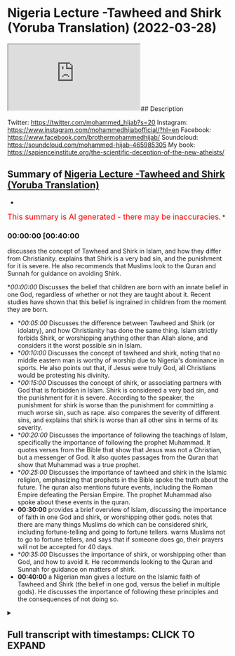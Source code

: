 # Nigeria Lecture -Tawheed and Shirk (Yoruba Translation) (2022-03-28)

<iframe loading='lazy' src='https://www.youtube.com/embed/_vX4Vtqo1Yk'></iframe>## Description

Twitter: https://twitter.com/mohammed_hijab?s=20
Instagram: https://www.instagram.com/mohammedhijabofficial/?hl=en
Facebook: https://www.facebook.com/brothermohammedhijab/
Soundcloud: https://soundcloud.com/mohammed-hijab-465985305
My book: https://sapienceinstitute.org/the-scientific-deception-of-the-new-atheists/

## Summary of [Nigeria Lecture -Tawheed and Shirk (Yoruba Translation)](https://www.youtube.com/watch?v=_vX4Vtqo1Yk)


*

<span style="color:red; font-size:125%">This summary is AI generated - there may be inaccuracies</span>. [](/)*

### <a onclick="modifyYTiframeseektime('2400')">00:00:00 [00:40:00</a>

 discusses the concept of Tawheed and Shirk in Islam, and how they differ from Christianity. explains that Shirk is a very bad sin, and the punishment for it is severe. He also recommends that Muslims look to the Quran and Sunnah for guidance on avoiding Shirk.

**<a onclick="modifyYTiframeseektime('0')">00:00:00</a>* Discusses the belief that children are born with an innate belief in one God, regardless of whether or not they are taught about it. Recent studies have shown that this belief is ingrained in children from the moment they are born.
* **<a onclick="modifyYTiframeseektime('300')">00:05:00</a>* Discusses the difference between Tawheed and Shirk (or idolatry), and how Christianity has done the same thing. Islam strictly forbids Shirk, or worshipping anything other than Allah alone, and considers it the worst possible sin in Islam.
* **<a onclick="modifyYTiframeseektime('600')">00:10:00</a>* Discusses the concept of tawheed and shirk, noting that no middle eastern man is worthy of worship due to Nigeria's dominance in sports. He also points out that, if Jesus were truly God, all Christians would be protesting his divinity.
* **<a onclick="modifyYTiframeseektime('900')">00:15:00</a>* Discusses the concept of shirk, or associating partners with God that is forbidden in Islam. Shirk is considered a very bad sin, and the punishment for it is severe. According to the speaker, the punishment for shirk is worse than the punishment for committing a much worse sin, such as rape.  also compares the severity of different sins, and explains that shirk is worse than all other sins in terms of its severity.
* **<a onclick="modifyYTiframeseektime('1200')">00:20:00</a>* Discusses the importance of following the teachings of Islam, specifically the importance of following the prophet Muhammad. It quotes verses from the Bible that show that Jesus was not a Christian, but a messenger of God. It also quotes passages from the Quran that show that Muhammad was a true prophet.
* **<a onclick="modifyYTiframeseektime('1500')">00:25:00</a>* Discusses the importance of tawheed and shirk in the Islamic religion, emphasizing that prophets in the Bible spoke the truth about the future. The quran also mentions future events, including the Roman Empire defeating the Persian Empire. The prophet Muhammad also spoke about these events in the quran.
* **<a onclick="modifyYTiframeseektime('1800')">00:30:00</a>** provides a brief overview of Islam, discussing the importance of faith in one God and shirk, or worshipping other gods. notes that there are many things Muslims do which can be considered shirk, including fortune-telling and going to fortune tellers. warns Muslims not to go to fortune tellers, and says that if someone does go, their prayers will not be accepted for 40 days.
* **<a onclick="modifyYTiframeseektime('2100')">00:35:00</a>* Discusses the importance of shirk, or worshipping other than God, and how to avoid it. He recommends looking to the Quran and Sunnah for guidance on matters of shirk.
* **<a onclick="modifyYTiframeseektime('2400')">00:40:00</a>**  a Nigerian man gives a lecture on the Islamic faith of Tawheed and Shirk (the belief in one god, versus the belief in multiple gods). He discusses the importance of following these principles and the consequences of not doing so.

<details><summary><h2>Full transcript with timestamps: CLICK TO EXPAND</h2></summary>

<a onclick="modifyYTiframeseektime('0)')">0:00:00 [Music]</a>
<a onclick="modifyYTiframeseektime('13)')">0:00:13 uh</a>
<a onclick="modifyYTiframeseektime('15)')">0:00:15 [Music]</a>
<a onclick="modifyYTiframeseektime('22)')">0:00:22 it's a pleasure of mine to come to such</a>
<a onclick="modifyYTiframeseektime('24)')">0:00:24 a beautiful nation</a>
<a onclick="modifyYTiframeseektime('26)')">0:00:26 as nigeria a powerful nation a strong</a>
<a onclick="modifyYTiframeseektime('29)')">0:00:29 nation within illustrious history</a>
<a onclick="modifyYTiframeseektime('32)')">0:00:32 and in fact one of the strongest and</a>
<a onclick="modifyYTiframeseektime('34)')">0:00:34 most populous</a>
<a onclick="modifyYTiframeseektime('35)')">0:00:35 muslim nations in the world</a>
<a onclick="modifyYTiframeseektime('42)')">0:00:42 he</a>
<a onclick="modifyYTiframeseektime('43)')">0:00:43 [Music]</a>
<a onclick="modifyYTiframeseektime('56)')">0:00:56 [Music]</a>
<a onclick="modifyYTiframeseektime('63)')">0:01:03 i wanted to start with something very</a>
<a onclick="modifyYTiframeseektime('66)')">0:01:06 important</a>
<a onclick="modifyYTiframeseektime('90)')">0:01:30 reborn child</a>
<a onclick="modifyYTiframeseektime('92)')">0:01:32 is born</a>
<a onclick="modifyYTiframeseektime('93)')">0:01:33 [Music]</a>
<a onclick="modifyYTiframeseektime('95)')">0:01:35 as a muslim</a>
<a onclick="modifyYTiframeseektime('96)')">0:01:36 and then his parents make him into</a>
<a onclick="modifyYTiframeseektime('115)')">0:01:55 [Music]</a>
<a onclick="modifyYTiframeseektime('124)')">0:02:04 is</a>
<a onclick="modifyYTiframeseektime('126)')">0:02:06 [Music]</a>
<a onclick="modifyYTiframeseektime('132)')">0:02:12 someone may ask the question</a>
<a onclick="modifyYTiframeseektime('135)')">0:02:15 and ask</a>
<a onclick="modifyYTiframeseektime('137)')">0:02:17 how is it that a baby is born</a>
<a onclick="modifyYTiframeseektime('140)')">0:02:20 believing the five pillars of islam and</a>
<a onclick="modifyYTiframeseektime('142)')">0:02:22 muhammad sallallahu alaihi wasallam and</a>
<a onclick="modifyYTiframeseektime('145)')">0:02:25 all of the prophets</a>
<a onclick="modifyYTiframeseektime('146)')">0:02:26 and the things related to islam</a>
<a onclick="modifyYTiframeseektime('161)')">0:02:41 [Music]</a>
<a onclick="modifyYTiframeseektime('168)')">0:02:48 but this is not what is meant by the</a>
<a onclick="modifyYTiframeseektime('170)')">0:02:50 hadith</a>
<a onclick="modifyYTiframeseektime('172)')">0:02:52 because what is meant by the hadith is</a>
<a onclick="modifyYTiframeseektime('174)')">0:02:54 that every born child</a>
<a onclick="modifyYTiframeseektime('177)')">0:02:57 is born submitting</a>
<a onclick="modifyYTiframeseektime('180)')">0:03:00 to allah alone</a>
<a onclick="modifyYTiframeseektime('189)')">0:03:09 [Music]</a>
<a onclick="modifyYTiframeseektime('196)')">0:03:16 happy</a>
<a onclick="modifyYTiframeseektime('198)')">0:03:18 [Music]</a>
<a onclick="modifyYTiframeseektime('205)')">0:03:25 and this has been confirmed by cognitive</a>
<a onclick="modifyYTiframeseektime('208)')">0:03:28 science</a>
<a onclick="modifyYTiframeseektime('209)')">0:03:29 in recent years</a>
<a onclick="modifyYTiframeseektime('211)')">0:03:31 there have been studies</a>
<a onclick="modifyYTiframeseektime('212)')">0:03:32 by people like john kelly brian clark</a>
<a onclick="modifyYTiframeseektime('216)')">0:03:36 justin barrett and others</a>
<a onclick="modifyYTiframeseektime('218)')">0:03:38 all of which have concluded that</a>
<a onclick="modifyYTiframeseektime('221)')">0:03:41 children are born with an innate belief</a>
<a onclick="modifyYTiframeseektime('229)')">0:03:49 [Music]</a>
<a onclick="modifyYTiframeseektime('246)')">0:04:06 [Music]</a>
<a onclick="modifyYTiframeseektime('248)')">0:04:08 there is no cognitive scientist in the</a>
<a onclick="modifyYTiframeseektime('251)')">0:04:11 world who says when a baby is born they</a>
<a onclick="modifyYTiframeseektime('255)')">0:04:15 are born believing that jesus is god</a>
<a onclick="modifyYTiframeseektime('275)')">0:04:35 [Music]</a>
<a onclick="modifyYTiframeseektime('286)')">0:04:46 whereas a child does not need to be</a>
<a onclick="modifyYTiframeseektime('288)')">0:04:48 taught</a>
<a onclick="modifyYTiframeseektime('289)')">0:04:49 to worship and submit to one god alone</a>
<a onclick="modifyYTiframeseektime('295)')">0:04:55 [Music]</a>
<a onclick="modifyYTiframeseektime('309)')">0:05:09 everybody believing in him worshipping</a>
<a onclick="modifyYTiframeseektime('311)')">0:05:11 him and this is mentioned in the quran</a>
<a onclick="modifyYTiframeseektime('314)')">0:05:14 in chapter 7 verse</a>
<a onclick="modifyYTiframeseektime('316)')">0:05:16 10722 where allah subhanahu wa ta'ala</a>
<a onclick="modifyYTiframeseektime('320)')">0:05:20 mentions what is</a>
<a onclick="modifyYTiframeseektime('325)')">0:05:25 [Music]</a>
<a onclick="modifyYTiframeseektime('337)')">0:05:37 that allah mentions</a>
<a onclick="modifyYTiframeseektime('339)')">0:05:39 that when the children of adam allah</a>
<a onclick="modifyYTiframeseektime('342)')">0:05:42 took the souls of the people the</a>
<a onclick="modifyYTiframeseektime('345)')">0:05:45 children of adam and he made them</a>
<a onclick="modifyYTiframeseektime('347)')">0:05:47 testify before they were born the souls</a>
<a onclick="modifyYTiframeseektime('351)')">0:05:51 he made them testify that there was only</a>
<a onclick="modifyYTiframeseektime('353)')">0:05:53 one god worthy of worship and we</a>
<a onclick="modifyYTiframeseektime('355)')">0:05:55 accepted this we said yes we accept it</a>
<a onclick="modifyYTiframeseektime('358)')">0:05:58 so that on the day of judgment the quran</a>
<a onclick="modifyYTiframeseektime('360)')">0:06:00 states that we don't say that we were</a>
<a onclick="modifyYTiframeseektime('363)')">0:06:03 unaware of the fact that allah is</a>
<a onclick="modifyYTiframeseektime('368)')">0:06:08 [Music]</a>
<a onclick="modifyYTiframeseektime('380)')">0:06:20 [Music]</a>
<a onclick="modifyYTiframeseektime('390)')">0:06:30 [Music]</a>
<a onclick="modifyYTiframeseektime('395)')">0:06:35 so</a>
<a onclick="modifyYTiframeseektime('396)')">0:06:36 allah though</a>
<a onclick="modifyYTiframeseektime('397)')">0:06:37 with his infinite mercy and compassion</a>
<a onclick="modifyYTiframeseektime('401)')">0:06:41 he did not punish the people just</a>
<a onclick="modifyYTiframeseektime('404)')">0:06:44 because they became christian or jewish</a>
<a onclick="modifyYTiframeseektime('407)')">0:06:47 no allah about you again he can your</a>
<a onclick="modifyYTiframeseektime('411)')">0:06:51 literature where</a>
<a onclick="modifyYTiframeseektime('413)')">0:06:53 what these christians</a>
<a onclick="modifyYTiframeseektime('415)')">0:06:55 do</a>
<a onclick="modifyYTiframeseektime('417)')">0:06:57 he punished the people</a>
<a onclick="modifyYTiframeseektime('418)')">0:06:58 when the truth came to them and then</a>
<a onclick="modifyYTiframeseektime('421)')">0:07:01 they rejected it allah says in the quran</a>
<a onclick="modifyYTiframeseektime('427)')">0:07:07 rasulullah chapter 17 verse 15</a>
<a onclick="modifyYTiframeseektime('430)')">0:07:10 allah</a>
<a onclick="modifyYTiframeseektime('436)')">0:07:16 [Music]</a>
<a onclick="modifyYTiframeseektime('447)')">0:07:27 [Music]</a>
<a onclick="modifyYTiframeseektime('450)')">0:07:30 the worst sin in islam therefore</a>
<a onclick="modifyYTiframeseektime('453)')">0:07:33 the worst possible sin in islam</a>
<a onclick="modifyYTiframeseektime('457)')">0:07:37 worse than killing</a>
<a onclick="modifyYTiframeseektime('458)')">0:07:38 worse than raping</a>
<a onclick="modifyYTiframeseektime('460)')">0:07:40 worse than torturing children is that is</a>
<a onclick="modifyYTiframeseektime('463)')">0:07:43 the sin of a shift</a>
<a onclick="modifyYTiframeseektime('467)')">0:07:47 [Music]</a>
<a onclick="modifyYTiframeseektime('471)')">0:07:51 islam</a>
<a onclick="modifyYTiframeseektime('476)')">0:07:56 you should</a>
<a onclick="modifyYTiframeseektime('481)')">0:08:01 [Music]</a>
<a onclick="modifyYTiframeseektime('483)')">0:08:03 because it goes against the natural way</a>
<a onclick="modifyYTiframeseektime('486)')">0:08:06 that allah created us in the most severe</a>
<a onclick="modifyYTiframeseektime('490)')">0:08:10 way possible</a>
<a onclick="modifyYTiframeseektime('491)')">0:08:11 [Music]</a>
<a onclick="modifyYTiframeseektime('507)')">0:08:27 [Music]</a>
<a onclick="modifyYTiframeseektime('517)')">0:08:37 [Music]</a>
<a onclick="modifyYTiframeseektime('528)')">0:08:48 [Music]</a>
<a onclick="modifyYTiframeseektime('542)')">0:09:02 [Music]</a>
<a onclick="modifyYTiframeseektime('545)')">0:09:05 and then the question may be asked</a>
<a onclick="modifyYTiframeseektime('548)')">0:09:08 what is</a>
<a onclick="modifyYTiframeseektime('553)')">0:09:13 it</a>
<a onclick="modifyYTiframeseektime('554)')">0:09:14 [Music]</a>
<a onclick="modifyYTiframeseektime('560)')">0:09:20 is to make something</a>
<a onclick="modifyYTiframeseektime('562)')">0:09:22 at the level of allah or to bring allah</a>
<a onclick="modifyYTiframeseektime('566)')">0:09:26 down to the level of something else</a>
<a onclick="modifyYTiframeseektime('573)')">0:09:33 [Music]</a>
<a onclick="modifyYTiframeseektime('584)')">0:09:44 and this is exactly what christianity</a>
<a onclick="modifyYTiframeseektime('587)')">0:09:47 has done</a>
<a onclick="modifyYTiframeseektime('589)')">0:09:49 [Music]</a>
<a onclick="modifyYTiframeseektime('594)')">0:09:54 christianity tells you that jesus is god</a>
<a onclick="modifyYTiframeseektime('600)')">0:10:00 [Music]</a>
<a onclick="modifyYTiframeseektime('615)')">0:10:15 jesus</a>
<a onclick="modifyYTiframeseektime('617)')">0:10:17 [Music]</a>
<a onclick="modifyYTiframeseektime('628)')">0:10:28 is</a>
<a onclick="modifyYTiframeseektime('639)')">0:10:39 i want to tell you as a middle eastern</a>
<a onclick="modifyYTiframeseektime('641)')">0:10:41 man that we are not worthy of worship</a>
<a onclick="modifyYTiframeseektime('646)')">0:10:46 as a middle eastern man</a>
<a onclick="modifyYTiframeseektime('648)')">0:10:48 i want to say that no middle eastern man</a>
<a onclick="modifyYTiframeseektime('650)')">0:10:50 is worthy of worship</a>
<a onclick="modifyYTiframeseektime('661)')">0:11:01 you know that because nigeria beats the</a>
<a onclick="modifyYTiframeseektime('663)')">0:11:03 middle eastern nation in football all</a>
<a onclick="modifyYTiframeseektime('665)')">0:11:05 the time</a>
<a onclick="modifyYTiframeseektime('667)')">0:11:07 [Music]</a>
<a onclick="modifyYTiframeseektime('686)')">0:11:26 someone who the nigerian people can be</a>
<a onclick="modifyYTiframeseektime('689)')">0:11:29 in a game of football</a>
<a onclick="modifyYTiframeseektime('694)')">0:11:34 nigeria</a>
<a onclick="modifyYTiframeseektime('699)')">0:11:39 this is a man that eats</a>
<a onclick="modifyYTiframeseektime('718)')">0:11:58 [Music]</a>
<a onclick="modifyYTiframeseektime('724)')">0:12:04 [Music]</a>
<a onclick="modifyYTiframeseektime('748)')">0:12:28 if someone needs to eat food that means</a>
<a onclick="modifyYTiframeseektime('750)')">0:12:30 that they are not all powerful</a>
<a onclick="modifyYTiframeseektime('754)')">0:12:34 um</a>
<a onclick="modifyYTiframeseektime('771)')">0:12:51 and he does not have any god with him</a>
<a onclick="modifyYTiframeseektime('773)')">0:12:53 had this been the case they would have</a>
<a onclick="modifyYTiframeseektime('776)')">0:12:56 tried to dominate one another</a>
<a onclick="modifyYTiframeseektime('783)')">0:13:03 [Music]</a>
<a onclick="modifyYTiframeseektime('795)')">0:13:15 for example christians say that the</a>
<a onclick="modifyYTiframeseektime('798)')">0:13:18 father is all-powerful the son is</a>
<a onclick="modifyYTiframeseektime('800)')">0:13:20 all-powerful and the holy spirit is all</a>
<a onclick="modifyYTiframeseektime('802)')">0:13:22 powerful</a>
<a onclick="modifyYTiframeseektime('811)')">0:13:31 not</a>
<a onclick="modifyYTiframeseektime('819)')">0:13:39 [Music]</a>
<a onclick="modifyYTiframeseektime('827)')">0:13:47 if they say the father will win that</a>
<a onclick="modifyYTiframeseektime('829)')">0:13:49 means he is the all-powerful one and the</a>
<a onclick="modifyYTiframeseektime('831)')">0:13:51 son is not</a>
<a onclick="modifyYTiframeseektime('833)')">0:13:53 [Music]</a>
<a onclick="modifyYTiframeseektime('835)')">0:13:55 common</a>
<a onclick="modifyYTiframeseektime('841)')">0:14:01 if they say they draw</a>
<a onclick="modifyYTiframeseektime('842)')">0:14:02 so they have a fight maybe it's a double</a>
<a onclick="modifyYTiframeseektime('844)')">0:14:04 knockout they draw that means that they</a>
<a onclick="modifyYTiframeseektime('846)')">0:14:06 are both weak enough not to beat the</a>
<a onclick="modifyYTiframeseektime('848)')">0:14:08 other one</a>
<a onclick="modifyYTiframeseektime('853)')">0:14:13 are you weak</a>
<a onclick="modifyYTiframeseektime('865)')">0:14:25 imagine if god has a fight and it's like</a>
<a onclick="modifyYTiframeseektime('867)')">0:14:27 1-1 like a football match</a>
<a onclick="modifyYTiframeseektime('873)')">0:14:33 [Music]</a>
<a onclick="modifyYTiframeseektime('878)')">0:14:38 [Music]</a>
<a onclick="modifyYTiframeseektime('890)')">0:14:50 [Music]</a>
<a onclick="modifyYTiframeseektime('895)')">0:14:55 all christians in the world today</a>
<a onclick="modifyYTiframeseektime('896)')">0:14:56 protestants and catholics believe that</a>
<a onclick="modifyYTiframeseektime('899)')">0:14:59 jesus is god</a>
<a onclick="modifyYTiframeseektime('908)')">0:15:08 so they have these issues they cannot</a>
<a onclick="modifyYTiframeseektime('910)')">0:15:10 explain how jesus is all-powerful and</a>
<a onclick="modifyYTiframeseektime('913)')">0:15:13 how the father is all powerful at the</a>
<a onclick="modifyYTiframeseektime('915)')">0:15:15 same time</a>
<a onclick="modifyYTiframeseektime('918)')">0:15:18 that is</a>
<a onclick="modifyYTiframeseektime('927)')">0:15:27 that is why the punishment for someone</a>
<a onclick="modifyYTiframeseektime('929)')">0:15:29 who does shirk is so painful</a>
<a onclick="modifyYTiframeseektime('935)')">0:15:35 for me</a>
<a onclick="modifyYTiframeseektime('936)')">0:15:36 foreign</a>
<a onclick="modifyYTiframeseektime('952)')">0:15:52 does shirk with him and he forgives</a>
<a onclick="modifyYTiframeseektime('955)')">0:15:55 anything else to whomever he wants</a>
<a onclick="modifyYTiframeseektime('961)')">0:16:01 [Music]</a>
<a onclick="modifyYTiframeseektime('962)')">0:16:02 to</a>
<a onclick="modifyYTiframeseektime('970)')">0:16:10 somebody who does one minute of shirk</a>
<a onclick="modifyYTiframeseektime('973)')">0:16:13 one minute of shirk is worse than</a>
<a onclick="modifyYTiframeseektime('975)')">0:16:15 somebody who rapes a child anything</a>
<a onclick="modifyYTiframeseektime('977)')">0:16:17 [Music]</a>
<a onclick="modifyYTiframeseektime('979)')">0:16:19 comes</a>
<a onclick="modifyYTiframeseektime('980)')">0:16:20 free you compare</a>
<a onclick="modifyYTiframeseektime('982)')">0:16:22 [Music]</a>
<a onclick="modifyYTiframeseektime('992)')">0:16:32 [Music]</a>
<a onclick="modifyYTiframeseektime('1021)')">0:17:01 however if i bring a little baby boy</a>
<a onclick="modifyYTiframeseektime('1028)')">0:17:08 and cut him in half</a>
<a onclick="modifyYTiframeseektime('1032)')">0:17:12 which one is worse</a>
<a onclick="modifyYTiframeseektime('1035)')">0:17:15 the baby boy or the aunt</a>
<a onclick="modifyYTiframeseektime('1044)')">0:17:24 [Music]</a>
<a onclick="modifyYTiframeseektime('1061)')">0:17:41 [Music]</a>
<a onclick="modifyYTiframeseektime('1073)')">0:17:53 [Music]</a>
<a onclick="modifyYTiframeseektime('1090)')">0:18:10 [Music]</a>
<a onclick="modifyYTiframeseektime('1092)')">0:18:12 the worse the sin is against that thing</a>
<a onclick="modifyYTiframeseektime('1097)')">0:18:17 [Music]</a>
<a onclick="modifyYTiframeseektime('1101)')">0:18:21 but allah has infinite attributes</a>
<a onclick="modifyYTiframeseektime('1108)')">0:18:28 so if allah has infinite attributes one</a>
<a onclick="modifyYTiframeseektime('1110)')">0:18:30 second of transgression against him is</a>
<a onclick="modifyYTiframeseektime('1113)')">0:18:33 worth an eternity in the fight</a>
<a onclick="modifyYTiframeseektime('1118)')">0:18:38 [Music]</a>
<a onclick="modifyYTiframeseektime('1130)')">0:18:50 is not as much as the comparison between</a>
<a onclick="modifyYTiframeseektime('1132)')">0:18:52 the boy and allah</a>
<a onclick="modifyYTiframeseektime('1138)')">0:18:58 [Music]</a>
<a onclick="modifyYTiframeseektime('1152)')">0:19:12 [Music]</a>
<a onclick="modifyYTiframeseektime('1155)')">0:19:15 is worse than the difference between</a>
<a onclick="modifyYTiframeseektime('1157)')">0:19:17 cutting the boy to the end</a>
<a onclick="modifyYTiframeseektime('1164)')">0:19:24 [Music]</a>
<a onclick="modifyYTiframeseektime('1175)')">0:19:35 [Music]</a>
<a onclick="modifyYTiframeseektime('1183)')">0:19:43 [Music]</a>
<a onclick="modifyYTiframeseektime('1188)')">0:19:48 [Music]</a>
<a onclick="modifyYTiframeseektime('1189)')">0:19:49 this is like</a>
<a onclick="modifyYTiframeseektime('1190)')">0:19:50 saying if</a>
<a onclick="modifyYTiframeseektime('1193)')">0:19:53 i stab somebody and kill them</a>
<a onclick="modifyYTiframeseektime('1198)')">0:19:58 [Music]</a>
<a onclick="modifyYTiframeseektime('1200)')">0:20:00 it only took me one second to kill</a>
<a onclick="modifyYTiframeseektime('1202)')">0:20:02 somebody</a>
<a onclick="modifyYTiframeseektime('1205)')">0:20:05 [Music]</a>
<a onclick="modifyYTiframeseektime('1216)')">0:20:16 of imprisonment</a>
<a onclick="modifyYTiframeseektime('1222)')">0:20:22 [Music]</a>
<a onclick="modifyYTiframeseektime('1229)')">0:20:29 the judge will say to me no because the</a>
<a onclick="modifyYTiframeseektime('1231)')">0:20:31 severity of the crime</a>
<a onclick="modifyYTiframeseektime('1246)')">0:20:46 the severity of it is even higher</a>
<a onclick="modifyYTiframeseektime('1253)')">0:20:53 so we have an obligation</a>
<a onclick="modifyYTiframeseektime('1255)')">0:20:55 to tell our brothers from the christians</a>
<a onclick="modifyYTiframeseektime('1257)')">0:20:57 in nigeria</a>
<a onclick="modifyYTiframeseektime('1259)')">0:20:59 of the religion of islam</a>
<a onclick="modifyYTiframeseektime('1273)')">0:21:13 that</a>
<a onclick="modifyYTiframeseektime('1274)')">0:21:14 jesus was a prophet and a messenger</a>
<a onclick="modifyYTiframeseektime('1277)')">0:21:17 [Music]</a>
<a onclick="modifyYTiframeseektime('1279)')">0:21:19 jesus jesus</a>
<a onclick="modifyYTiframeseektime('1284)')">0:21:24 just like abraham moses and noah get</a>
<a onclick="modifyYTiframeseektime('1288)')">0:21:28 thee</a>
<a onclick="modifyYTiframeseektime('1293)')">0:21:33 [Music]</a>
<a onclick="modifyYTiframeseektime('1305)')">0:21:45 abraham was not jewish and he was not</a>
<a onclick="modifyYTiframeseektime('1307)')">0:21:47 christian but he was upright submissive</a>
<a onclick="modifyYTiframeseektime('1310)')">0:21:50 to allah and he was not a politician</a>
<a onclick="modifyYTiframeseektime('1314)')">0:21:54 [Music]</a>
<a onclick="modifyYTiframeseektime('1321)')">0:22:01 [Music]</a>
<a onclick="modifyYTiframeseektime('1325)')">0:22:05 abraham who is also in the bible how can</a>
<a onclick="modifyYTiframeseektime('1328)')">0:22:08 he be a christian which means a follower</a>
<a onclick="modifyYTiframeseektime('1330)')">0:22:10 of christ and he became before christ</a>
<a onclick="modifyYTiframeseektime('1336)')">0:22:16 [Music]</a>
<a onclick="modifyYTiframeseektime('1341)')">0:22:21 foreign</a>
<a onclick="modifyYTiframeseektime('1345)')">0:22:25 [Music]</a>
<a onclick="modifyYTiframeseektime('1351)')">0:22:31 [Music]</a>
<a onclick="modifyYTiframeseektime('1366)')">0:22:46 in fact in the bible itself</a>
<a onclick="modifyYTiframeseektime('1368)')">0:22:48 jesus jesus says the father is greater</a>
<a onclick="modifyYTiframeseektime('1371)')">0:22:51 than i</a>
<a onclick="modifyYTiframeseektime('1372)')">0:22:52 god</a>
<a onclick="modifyYTiframeseektime('1374)')">0:22:54 [Music]</a>
<a onclick="modifyYTiframeseektime('1384)')">0:23:04 in the book of acts chapter 2 verse 22</a>
<a onclick="modifyYTiframeseektime('1387)')">0:23:07 it says that jesus was a man a man</a>
<a onclick="modifyYTiframeseektime('1390)')">0:23:10 amongst men that was sent with wonders</a>
<a onclick="modifyYTiframeseektime('1393)')">0:23:13 and miracles and signs which he did</a>
<a onclick="modifyYTiframeseektime('1395)')">0:23:15 through him</a>
<a onclick="modifyYTiframeseektime('1404)')">0:23:24 [Music]</a>
<a onclick="modifyYTiframeseektime('1413)')">0:23:33 [Music]</a>
<a onclick="modifyYTiframeseektime('1417)')">0:23:37 in the bible it's mentioned that jesus</a>
<a onclick="modifyYTiframeseektime('1419)')">0:23:39 went to a garden called gethsemane</a>
<a onclick="modifyYTiframeseektime('1423)')">0:23:43 in in the bible it is mentioned that</a>
<a onclick="modifyYTiframeseektime('1426)')">0:23:46 jesus went to a garden</a>
<a onclick="modifyYTiframeseektime('1428)')">0:23:48 oh and the</a>
<a onclick="modifyYTiframeseektime('1430)')">0:23:50 [Music]</a>
<a onclick="modifyYTiframeseektime('1436)')">0:23:56 [Music]</a>
<a onclick="modifyYTiframeseektime('1455)')">0:24:15 who was he praying to who was jesus</a>
<a onclick="modifyYTiframeseektime('1459)')">0:24:19 praying to if he himself was meant to be</a>
<a onclick="modifyYTiframeseektime('1461)')">0:24:21 a god</a>
<a onclick="modifyYTiframeseektime('1462)')">0:24:22 shall you pray in one sword</a>
<a onclick="modifyYTiframeseektime('1469)')">0:24:29 another</a>
<a onclick="modifyYTiframeseektime('1487)')">0:24:47 but some may say</a>
<a onclick="modifyYTiframeseektime('1489)')">0:24:49 well what shows us that prophet</a>
<a onclick="modifyYTiframeseektime('1491)')">0:24:51 muhammad was a true prophet</a>
<a onclick="modifyYTiframeseektime('1495)')">0:24:55 [Music]</a>
<a onclick="modifyYTiframeseektime('1497)')">0:24:57 muhammad</a>
<a onclick="modifyYTiframeseektime('1502)')">0:25:02 [Music]</a>
<a onclick="modifyYTiframeseektime('1505)')">0:25:05 if you look at the bible itself it's</a>
<a onclick="modifyYTiframeseektime('1507)')">0:25:07 mentioned in the book of isaiah chapter</a>
<a onclick="modifyYTiframeseektime('1509)')">0:25:09 42 verse 11 that there will be a prophet</a>
<a onclick="modifyYTiframeseektime('1512)')">0:25:12 that comes to the people of kedar</a>
<a onclick="modifyYTiframeseektime('1515)')">0:25:15 and in the book of genesis it's</a>
<a onclick="modifyYTiframeseektime('1517)')">0:25:17 mentioned in the in chapter 32 that the</a>
<a onclick="modifyYTiframeseektime('1519)')">0:25:19 people of kedar are the sons of ismail</a>
<a onclick="modifyYTiframeseektime('1524)')">0:25:24 [Music]</a>
<a onclick="modifyYTiframeseektime('1532)')">0:25:32 so much so that it said that even the</a>
<a onclick="modifyYTiframeseektime('1534)')">0:25:34 people in those villages which is in</a>
<a onclick="modifyYTiframeseektime('1536)')">0:25:36 arabia now in saudi arabia will</a>
<a onclick="modifyYTiframeseektime('1539)')">0:25:39 celebrate on the mountains of selah</a>
<a onclick="modifyYTiframeseektime('1541)')">0:25:41 which is in medina</a>
<a onclick="modifyYTiframeseektime('1543)')">0:25:43 [Music]</a>
<a onclick="modifyYTiframeseektime('1551)')">0:25:51 this is mentioned in the bible</a>
<a onclick="modifyYTiframeseektime('1561)')">0:26:01 there's no other man in history who has</a>
<a onclick="modifyYTiframeseektime('1564)')">0:26:04 come after jesus who fits this criteria</a>
<a onclick="modifyYTiframeseektime('1567)')">0:26:07 except for muhammad sallallahu</a>
<a onclick="modifyYTiframeseektime('1577)')">0:26:17 the bible also says in the book of</a>
<a onclick="modifyYTiframeseektime('1579)')">0:26:19 deuteronomy 18</a>
<a onclick="modifyYTiframeseektime('1582)')">0:26:22 21-22 that</a>
<a onclick="modifyYTiframeseektime('1584)')">0:26:24 when a prophet comes the way to see if</a>
<a onclick="modifyYTiframeseektime('1586)')">0:26:26 he's a true one or a false one is if he</a>
<a onclick="modifyYTiframeseektime('1589)')">0:26:29 speaks about the future he must speak</a>
<a onclick="modifyYTiframeseektime('1591)')">0:26:31 the truth</a>
<a onclick="modifyYTiframeseektime('1594)')">0:26:34 in the bible</a>
<a onclick="modifyYTiframeseektime('1605)')">0:26:45 [Music]</a>
<a onclick="modifyYTiframeseektime('1608)')">0:26:48 but whenever the prophet muhammad spoke</a>
<a onclick="modifyYTiframeseektime('1610)')">0:26:50 about the future all the quran spoke</a>
<a onclick="modifyYTiframeseektime('1612)')">0:26:52 about the future he spoke the truth</a>
<a onclick="modifyYTiframeseektime('1619)')">0:26:59 [Music]</a>
<a onclick="modifyYTiframeseektime('1625)')">0:27:05 for example in chapter 30 verses one to</a>
<a onclick="modifyYTiframeseektime('1627)')">0:27:07 six of the quran</a>
<a onclick="modifyYTiframeseektime('1629)')">0:27:09 it is mentioned that the romans will</a>
<a onclick="modifyYTiframeseektime('1631)')">0:27:11 defeat the persians in three to nine</a>
<a onclick="modifyYTiframeseektime('1633)')">0:27:13 years</a>
<a onclick="modifyYTiframeseektime('1636)')">0:27:16 so in in the quran in chapter 30 verses</a>
<a onclick="modifyYTiframeseektime('1639)')">0:27:19 1 to 6</a>
<a onclick="modifyYTiframeseektime('1642)')">0:27:22 [Applause]</a>
<a onclick="modifyYTiframeseektime('1643)')">0:27:23 the quran says that the roman empire</a>
<a onclick="modifyYTiframeseektime('1646)')">0:27:26 okay</a>
<a onclick="modifyYTiframeseektime('1649)')">0:27:29 will beat the persian empire</a>
<a onclick="modifyYTiframeseektime('1662)')">0:27:42 it is like me saying</a>
<a onclick="modifyYTiframeseektime('1665)')">0:27:45 if nigeria plays football against ghana</a>
<a onclick="modifyYTiframeseektime('1669)')">0:27:49 and i will say that nigeria will win 3-1</a>
<a onclick="modifyYTiframeseektime('1676)')">0:27:56 nigerian</a>
<a onclick="modifyYTiframeseektime('1680)')">0:28:00 nigerian</a>
<a onclick="modifyYTiframeseektime('1684)')">0:28:04 if i'm wrong</a>
<a onclick="modifyYTiframeseektime('1686)')">0:28:06 and i say this is coming from god this</a>
<a onclick="modifyYTiframeseektime('1688)')">0:28:08 means i'm a liar</a>
<a onclick="modifyYTiframeseektime('1696)')">0:28:16 [Music]</a>
<a onclick="modifyYTiframeseektime('1699)')">0:28:19 if i say nigeria will win 3-1 but ghana</a>
<a onclick="modifyYTiframeseektime('1701)')">0:28:21 wins 2-0 that means i don't know what</a>
<a onclick="modifyYTiframeseektime('1703)')">0:28:23 i'm talking about</a>
<a onclick="modifyYTiframeseektime('1714)')">0:28:34 especially if i say i have the</a>
<a onclick="modifyYTiframeseektime('1716)')">0:28:36 information from god especially</a>
<a onclick="modifyYTiframeseektime('1720)')">0:28:40 i want people to follow along</a>
<a onclick="modifyYTiframeseektime('1725)')">0:28:45 the romans will beat the persians in</a>
<a onclick="modifyYTiframeseektime('1728)')">0:28:48 three to nine years and it happened</a>
<a onclick="modifyYTiframeseektime('1729)')">0:28:49 exactly like allah</a>
<a onclick="modifyYTiframeseektime('1743)')">0:29:03 [Music]</a>
<a onclick="modifyYTiframeseektime('1760)')">0:29:20 count six things before the day of</a>
<a onclick="modifyYTiframeseektime('1761)')">0:29:21 judgment my death and then the conquest</a>
<a onclick="modifyYTiframeseektime('1764)')">0:29:24 of jerusalem</a>
<a onclick="modifyYTiframeseektime('1774)')">0:29:34 [Music]</a>
<a onclick="modifyYTiframeseektime('1776)')">0:29:36 and that exactly happened at the time of</a>
<a onclick="modifyYTiframeseektime('1778)')">0:29:38 um</a>
<a onclick="modifyYTiframeseektime('1788)')">0:29:48 [Music]</a>
<a onclick="modifyYTiframeseektime('1792)')">0:29:52 the prophet said people will have sex</a>
<a onclick="modifyYTiframeseektime('1794)')">0:29:54 outside of marriage</a>
<a onclick="modifyYTiframeseektime('1796)')">0:29:56 [Applause]</a>
<a onclick="modifyYTiframeseektime('1797)')">0:29:57 [Music]</a>
<a onclick="modifyYTiframeseektime('1804)')">0:30:04 and then allah he will invent new</a>
<a onclick="modifyYTiframeseektime('1806)')">0:30:06 diseases that will affect them</a>
<a onclick="modifyYTiframeseektime('1816)')">0:30:16 [Music]</a>
<a onclick="modifyYTiframeseektime('1818)')">0:30:18 we see this today</a>
<a onclick="modifyYTiframeseektime('1827)')">0:30:27 [Music]</a>
<a onclick="modifyYTiframeseektime('1830)')">0:30:30 the point is islam has met the criteria</a>
<a onclick="modifyYTiframeseektime('1834)')">0:30:34 in the bible that the prophet that came</a>
<a onclick="modifyYTiframeseektime('1837)')">0:30:37 every time he spoke about the future he</a>
<a onclick="modifyYTiframeseektime('1839)')">0:30:39 spoke the truth</a>
<a onclick="modifyYTiframeseektime('1846)')">0:30:46 alone</a>
<a onclick="modifyYTiframeseektime('1847)')">0:30:47 [Music]</a>
<a onclick="modifyYTiframeseektime('1854)')">0:30:54 [Music]</a>
<a onclick="modifyYTiframeseektime('1861)')">0:31:01 we have to show them these things</a>
<a onclick="modifyYTiframeseektime('1868)')">0:31:08 [Music]</a>
<a onclick="modifyYTiframeseektime('1871)')">0:31:11 believing in one god is more superior</a>
<a onclick="modifyYTiframeseektime('1874)')">0:31:14 than believing in many gods like the</a>
<a onclick="modifyYTiframeseektime('1875)')">0:31:15 trinity</a>
<a onclick="modifyYTiframeseektime('1890)')">0:31:30 [Music]</a>
<a onclick="modifyYTiframeseektime('1907)')">0:31:47 for example there are many people who do</a>
<a onclick="modifyYTiframeseektime('1910)')">0:31:50 things which itself is ship</a>
<a onclick="modifyYTiframeseektime('1912)')">0:31:52 muslim people</a>
<a onclick="modifyYTiframeseektime('1914)')">0:31:54 many muslim people do things which is</a>
<a onclick="modifyYTiframeseektime('1916)')">0:31:56 shirk</a>
<a onclick="modifyYTiframeseektime('1926)')">0:32:06 [Music]</a>
<a onclick="modifyYTiframeseektime('1929)')">0:32:09 let me give you a few examples</a>
<a onclick="modifyYTiframeseektime('1938)')">0:32:18 [Music]</a>
<a onclick="modifyYTiframeseektime('1946)')">0:32:26 whoever buys black magic</a>
<a onclick="modifyYTiframeseektime('1948)')">0:32:28 they will have no share in the hereafter</a>
<a onclick="modifyYTiframeseektime('1956)')">0:32:36 [Music]</a>
<a onclick="modifyYTiframeseektime('1962)')">0:32:42 the prophet told us what the seven worst</a>
<a onclick="modifyYTiframeseektime('1964)')">0:32:44 sins were called the mubikarta</a>
<a onclick="modifyYTiframeseektime('1966)')">0:32:46 and he mentioned in there magic is one</a>
<a onclick="modifyYTiframeseektime('1968)')">0:32:48 of them</a>
<a onclick="modifyYTiframeseektime('1971)')">0:32:51 [Music]</a>
<a onclick="modifyYTiframeseektime('1985)')">0:33:05 that there were some people</a>
<a onclick="modifyYTiframeseektime('1987)')">0:33:07 that from the men that they sought</a>
<a onclick="modifyYTiframeseektime('1990)')">0:33:10 refuge from the jinn</a>
<a onclick="modifyYTiframeseektime('1991)')">0:33:11 so they made them go astray</a>
<a onclick="modifyYTiframeseektime('1996)')">0:33:16 [Music]</a>
<a onclick="modifyYTiframeseektime('2002)')">0:33:22 islam</a>
<a onclick="modifyYTiframeseektime('2003)')">0:33:23 [Music]</a>
<a onclick="modifyYTiframeseektime('2005)')">0:33:25 so anybody who says to you that if you</a>
<a onclick="modifyYTiframeseektime('2007)')">0:33:27 give them certain money that they can do</a>
<a onclick="modifyYTiframeseektime('2009)')">0:33:29 magic for you this person is a very bad</a>
<a onclick="modifyYTiframeseektime('2012)')">0:33:32 person</a>
<a onclick="modifyYTiframeseektime('2013)')">0:33:33 [Music]</a>
<a onclick="modifyYTiframeseektime('2021)')">0:33:41 [Music]</a>
<a onclick="modifyYTiframeseektime('2024)')">0:33:44 in fact i don't say that you should do</a>
<a onclick="modifyYTiframeseektime('2026)')">0:33:46 this yourself but at the time of the</a>
<a onclick="modifyYTiframeseektime('2028)')">0:33:48 prophet they killed these people</a>
<a onclick="modifyYTiframeseektime('2044)')">0:34:04 but i'm not telling you to do that</a>
<a onclick="modifyYTiframeseektime('2046)')">0:34:06 [Applause]</a>
<a onclick="modifyYTiframeseektime('2048)')">0:34:08 but don't go to them</a>
<a onclick="modifyYTiframeseektime('2052)')">0:34:12 so magic is one of the worst things and</a>
<a onclick="modifyYTiframeseektime('2054)')">0:34:14 it is</a>
<a onclick="modifyYTiframeseektime('2060)')">0:34:20 [Music]</a>
<a onclick="modifyYTiframeseektime('2069)')">0:34:29 and something else which people do which</a>
<a onclick="modifyYTiframeseektime('2071)')">0:34:31 muslims do which can also be</a>
<a onclick="modifyYTiframeseektime('2073)')">0:34:33 is fortune-telling</a>
<a onclick="modifyYTiframeseektime('2081)')">0:34:41 [Music]</a>
<a onclick="modifyYTiframeseektime('2086)')">0:34:46 in islam and the prophet muhammad</a>
<a onclick="modifyYTiframeseektime('2089)')">0:34:49 told us that whoever goes to a care him</a>
<a onclick="modifyYTiframeseektime('2094)')">0:34:54 a fortune teller someone who tells you</a>
<a onclick="modifyYTiframeseektime('2095)')">0:34:55 what the future is</a>
<a onclick="modifyYTiframeseektime('2097)')">0:34:57 then his prayers will not be accepted</a>
<a onclick="modifyYTiframeseektime('2099)')">0:34:59 for 40 days</a>
<a onclick="modifyYTiframeseektime('2117)')">0:35:17 [Music]</a>
<a onclick="modifyYTiframeseektime('2129)')">0:35:29 it's a very big deal</a>
<a onclick="modifyYTiframeseektime('2134)')">0:35:34 this includes horoscopes when somebody</a>
<a onclick="modifyYTiframeseektime('2137)')">0:35:37 tells you your horoscope is libra or</a>
<a onclick="modifyYTiframeseektime('2140)')">0:35:40 capricorn or whatever it is or you read</a>
<a onclick="modifyYTiframeseektime('2142)')">0:35:42 something about the future about</a>
<a onclick="modifyYTiframeseektime('2143)')">0:35:43 yourself this is included in that as</a>
<a onclick="modifyYTiframeseektime('2146)')">0:35:46 well</a>
<a onclick="modifyYTiframeseektime('2148)')">0:35:48 [Music]</a>
<a onclick="modifyYTiframeseektime('2162)')">0:36:02 because religious fraud has become</a>
<a onclick="modifyYTiframeseektime('2164)')">0:36:04 widespread in our countries</a>
<a onclick="modifyYTiframeseektime('2167)')">0:36:07 foreign</a>
<a onclick="modifyYTiframeseektime('2174)')">0:36:14 people that ask for money for something</a>
<a onclick="modifyYTiframeseektime('2176)')">0:36:16 that you can do yourself is not a good</a>
<a onclick="modifyYTiframeseektime('2178)')">0:36:18 sign for that person i want to change</a>
<a onclick="modifyYTiframeseektime('2186)')">0:36:26 [Music]</a>
<a onclick="modifyYTiframeseektime('2202)')">0:36:42 [Music]</a>
<a onclick="modifyYTiframeseektime('2210)')">0:36:50 it means you alone we worship and you</a>
<a onclick="modifyYTiframeseektime('2222)')">0:37:02 [Music]</a>
<a onclick="modifyYTiframeseektime('2244)')">0:37:24 [Music]</a>
<a onclick="modifyYTiframeseektime('2255)')">0:37:35 [Music]</a>
<a onclick="modifyYTiframeseektime('2280)')">0:38:00 [Music]</a>
<a onclick="modifyYTiframeseektime('2286)')">0:38:06 and most of the time a lot of the time</a>
<a onclick="modifyYTiframeseektime('2288)')">0:38:08 you'll find these things can be done</a>
<a onclick="modifyYTiframeseektime('2289)')">0:38:09 yourself</a>
<a onclick="modifyYTiframeseektime('2292)')">0:38:12 [Music]</a>
<a onclick="modifyYTiframeseektime('2297)')">0:38:17 that is why</a>
<a onclick="modifyYTiframeseektime('2298)')">0:38:18 everything that relates to shill first</a>
<a onclick="modifyYTiframeseektime('2300)')">0:38:20 of all we should get out of our system</a>
<a onclick="modifyYTiframeseektime('2310)')">0:38:30 tomorrow</a>
<a onclick="modifyYTiframeseektime('2319)')">0:38:39 [Music]</a>
<a onclick="modifyYTiframeseektime('2336)')">0:38:56 [Music]</a>
<a onclick="modifyYTiframeseektime('2340)')">0:39:00 for example if i told you to pray six</a>
<a onclick="modifyYTiframeseektime('2343)')">0:39:03 times a day rather than five this is</a>
<a onclick="modifyYTiframeseektime('2353)')">0:39:13 [Music]</a>
<a onclick="modifyYTiframeseektime('2355)')">0:39:15 so we have to be careful of these</a>
<a onclick="modifyYTiframeseektime('2356)')">0:39:16 matters as well</a>
<a onclick="modifyYTiframeseektime('2359)')">0:39:19 [Music]</a>
<a onclick="modifyYTiframeseektime('2361)')">0:39:21 and the way to do that is to look at the</a>
<a onclick="modifyYTiframeseektime('2363)')">0:39:23 quran and to look at the sunnah</a>
<a onclick="modifyYTiframeseektime('2366)')">0:39:26 as</a>
<a onclick="modifyYTiframeseektime('2373)')">0:39:33 [Music]</a>
<a onclick="modifyYTiframeseektime('2378)')">0:39:38 [Music]</a>
<a onclick="modifyYTiframeseektime('2381)')">0:39:41 it is to see if scholars before from the</a>
<a onclick="modifyYTiframeseektime('2383)')">0:39:43 madagascar or the schools of thought in</a>
<a onclick="modifyYTiframeseektime('2386)')">0:39:46 islam said these things</a>
<a onclick="modifyYTiframeseektime('2401)')">0:40:01 [Music]</a>
<a onclick="modifyYTiframeseektime('2408)')">0:40:08 because</a>
<a onclick="modifyYTiframeseektime('2436)')">0:40:36 [Music]</a>
<a onclick="modifyYTiframeseektime('2445)')">0:40:45 [Music]</a>
<a onclick="modifyYTiframeseektime('2448)')">0:40:48 and when you do that you can die upon</a>
<a onclick="modifyYTiframeseektime('2456)')">0:40:56 [Music]</a>
<a onclick="modifyYTiframeseektime('2463)')">0:41:03 [Music]</a>
<a onclick="modifyYTiframeseektime('2472)')">0:41:12 [Music]</a>
<a onclick="modifyYTiframeseektime('2484)')">0:41:24 [Music]</a>
<a onclick="modifyYTiframeseektime('2500)')">0:41:40 [Music]</a>
<a onclick="modifyYTiframeseektime('2501)')">0:41:41 [Applause]</a>
<a onclick="modifyYTiframeseektime('2509)')">0:41:49 a</a>
</details>